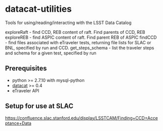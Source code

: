 # datacat-utilities
Tools for using/reading/interacting with the LSST Data Catalog

exploreRaft - find CCD, REB content of raft. Find parents of CCD, REB
exploreREB - find ASPIC content of raft. Find parent REB of ASPIC
findCCD - find files associated with eTraveler tests, returning file lists for SLAC or BNL, specified by run and CCD.
get_steps_schema - list the traveler steps and schema for a given test, specified by run

## Prerequisites
- python >= 2.7.10 with mysql-python
- [datacat](https://gist.github.com/brianv0/c1ef2269e87060647fa3) >= 0.4
- eTraveler API

## Setup for use at SLAC
https://confluence.slac.stanford.edu/display/LSSTCAM/Finding+CCD+Acceptance+Data
